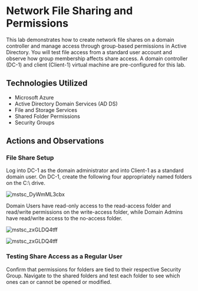 # Network File Sharing and Permissions

This lab demonstrates how to create network file shares on a domain controller and manage access through group-based permissions in Active Directory. You will test file access from a standard user account and observe how group membership affects share access. A domain controller (DC-1) and client (Client-1) virtual machine are pre-configured for this lab.

## Technologies Utilized
- Microsoft Azure
- Active Directory Domain Services (AD DS)
- File and Storage Services
- Shared Folder Permissions
- Security Groups

## Actions and Observations

### File Share Setup

Log into DC-1 as the domain administrator and into Client-1 as a standard domain user. On DC-1, create the following four appropriately named folders on the C:\ drive.

![mstsc_DyWmML3cbx](https://github.com/user-attachments/assets/520660d4-9834-45e8-897f-2a3ccea449ec)

Domain Users have read-only access to the read-access folder and read/write permissions on the write-access folder, while Domain Admins have read/write access to the no-access folder.

![mstsc_zxGLDQ4tff](https://github.com/user-attachments/assets/3d1921e1-90b3-44de-9c9f-7bf75338a50d)

![mstsc_zxGLDQ4tff](https://github.com/user-attachments/assets/d29d95a5-c0b4-488c-aa36-2f2429790583)

### Testing Share Access as a Regular User

Confirm that permissions for folders are tied to their respective Security Group. Navigate to the shared folders and test each folder to see which ones can or cannot be opened or modified.

